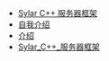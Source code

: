 * [Sylar C++ 服务器框架](./blog/project/Sylar_C++_服务器框架.md)
* [自我介绍](./blog/project/自我介绍.md)
* [介绍](./blog/project/介绍.md)
* [Sylar_C++_服务器框架](./blog/project/Sylar_C++_服务器框架.md)

